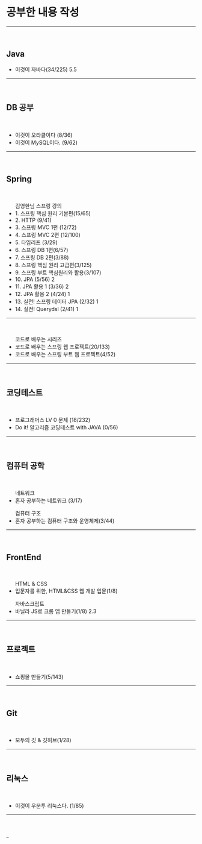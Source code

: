 <h1>공부한 내용 작성 </h1>
<hr>
<br>

<h2> Java </h2>
<ul>
 <li>이것이 자바다(34/225) 5.5 </li>
</ul>
<hr>
<br>

<h2> DB 공부 </h2><br>
<ul> 
 <li> 이것이 오라클이다 (8/36) </li>
 <li> 이것이 MySQL이다. (9/62) </li>
</ul>
<hr>
<br>

<h2> Spring </h2><br>
<ul> 김영한님 스프링 강의 
 <li> 1. 스프링 핵심 원리 기본편(15/65)</li>
 <li> 2. HTTP (9/41)</li> 
 <li> 3. 스프링 MVC 1편 (12/72) </li>
 <li> 4. 스프링 MVC 2편 (12/100) </li>
 <li> 5. 타임리프 (3/29)  </li>
 <li> 6. 스프링 DB 1편(6/57) </li>
 <li> 7. 스프링 DB 2편(3/88)  </li> 
 <li> 8. 스프링 핵심 원리 고급편(3/125) </li>
 <li> 9. 스프링 부트 핵심원리와 활용(3/107) </li>
 <li> 10. JPA (5/56) 2</li>
 <li> 11. JPA 활용 1 (3/36) 2</li>
 <li> 12. JPA 활용 2 (4/24) 1</li>
 <li> 13. 실전! 스프링 데이터 JPA (2/32) 1</li>
 <li> 14. 실전! Querydsl (2/41) 1</li>
</ul>
<hr>
<br>
<ul> 코드로 배우는 시리즈 
    <li>코드로 배우는 스프링 웹 프로젝트(20/133)</li>
    <li>코드로 배우는 스프링 부트 웹 프로젝트(4/52)</li>
</ul>
<hr>
<br>

<h2> 코딩테스트 </h2><br>
<ul> 
 <li> 프로그래머스 LV 0 문제 (18/232) </li>
 <li> Do it! 알고리즘 코딩테스트 with JAVA (0/56)</li>
</ul>
<hr>
<br>

<h2> 컴퓨터 공학 </h2><br>
<ul> 네트워크
 <li> 혼자 공부하는 네트워크 (3/17) </li>
</ul>
<ul> 컴퓨터 구조
 <li> 혼자 공부하는 컴퓨터 구조와 운영체제(3/44) </li>
</ul>
<hr>
<br>

<h2> FrontEnd</h2><br>
<ul> HTML & CSS
    <li>입문자를 위한, HTML&CSS 웹 개발 입문(1/8)</li>
</ul>
<ul> 자바스크립트
    <li>바닐라 JS로 크롬 앱 만들기(1/8) 2.3 </li>
</ul>
<hr>
<br>

<h2> 프로젝트</h2><br>
<ul> 
    <li>쇼핑몰 만들기(5/143)</li>
</ul>
<hr>
<br>

<h2> Git</h2><br>
<ul> 
    <li>모두의 깃 & 깃허브(1/28)</li>
</ul>
<hr>
<br>

<h2> 리눅스</h2><br>
<ul> 
    <li>이것이 우분투 리눅스다. (1/85) </li>
</ul>
<hr>
<br>













_
